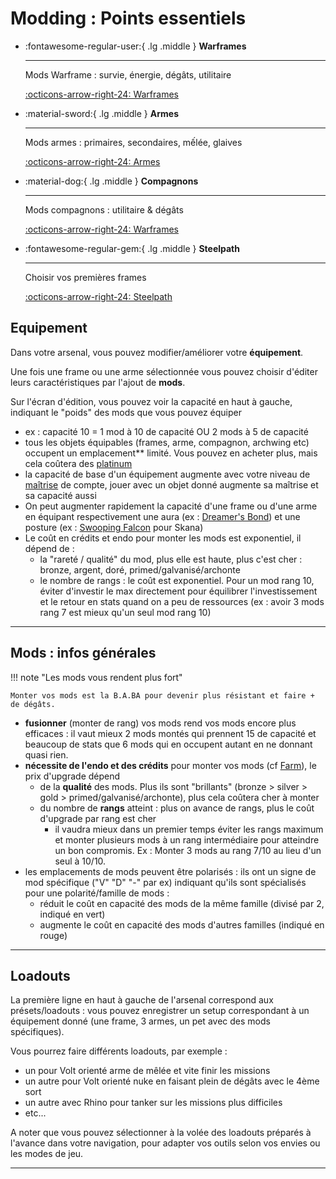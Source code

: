 # Modding : Points essentiels

<div class="grid cards" markdown>

-   :fontawesome-regular-user:{ .lg .middle } __Warframes__

    ---

    Mods Warframe : survie, énergie, dégâts, utilitaire

    [:octicons-arrow-right-24: Warframes](warframes.md)

-   :material-sword:{ .lg .middle } __Armes__

    ---

    Mods armes : primaires, secondaires, mếlée, glaives

    [:octicons-arrow-right-24: Armes](weapons.md)

-   :material-dog:{ .lg .middle } __Compagnons__

    ---

    Mods compagnons : utilitaire & dégâts

    [:octicons-arrow-right-24: Warframes](steelpath.md)

-   :fontawesome-regular-gem:{ .lg .middle } __Steelpath__

    ---

    Choisir vos premières frames

    [:octicons-arrow-right-24: Steelpath](steelpath.md)


</div>


## **Equipement**

Dans votre arsenal, vous pouvez modifier/améliorer votre **équipement**.

Une fois une frame ou une arme sélectionnée vous pouvez choisir d'éditer leurs caractéristiques par l'ajout de **mods**.

Sur l'écran d'édition, vous pouvez voir la capacité en haut à gauche, indiquant le "poids" des mods que vous pouvez équiper 

- ex : capacité 10 = 1 mod à 10 de capacité OU 2 mods à 5 de capacité
- tous les objets équipables (frames, arme, compagnon, archwing etc) occupent un emplacement** limité. Vous pouvez en acheter plus, mais cela coûtera des [platinum](../farm.md/#plats)
- la capacité de base d'un équipement augmente avec votre niveau de [maîtrise](../beginner/mastery-rank.md) de compte, jouer avec un objet donné augmente sa maîtrise et sa capacité aussi
- On peut augmenter rapidement la capacité d'une frame ou d'une arme en équipant respectivement une aura (ex : [Dreamer's Bond]()) et une posture (ex : [Swooping Falcon](https://wiki.warframe.com/w/Swooping_Falcon) pour Skana)
- Le coût en crédits et endo pour monter les mods est exponentiel, il dépend de :
    - la "rareté / qualité" du mod, plus elle est haute, plus c'est cher : bronze, argent, doré, primed/galvanisé/archonte
    - le nombre de rangs : le coût est exponentiel. Pour un mod rang 10, éviter d'investir le max directement pour équilibrer l'investissement et le retour en stats quand on a peu de ressources (ex : avoir 3 mods rang 7 est mieux qu'un seul mod rang 10)

-------------------

## **Mods : infos générales**

!!! note "Les mods vous rendent plus fort"

    Monter vos mods est la B.A.BA pour devenir plus résistant et faire + de dégâts.

- **fusionner** (monter de rang) vos mods rend vos mods encore plus efficaces : il vaut mieux 2 mods montés qui prennent 15 de capacité et beaucoup de stats que 6 mods qui en occupent autant en ne donnant quasi rien.
- **nécessite de l'endo et des crédits** pour monter vos mods (cf [Farm](../farm.md)), le prix d'upgrade dépend
    - de la **qualité** des mods. Plus ils sont "brillants" (bronze > silver > gold > primed/galvanisé/archonte), plus cela coûtera cher à monter
    - du nombre de **rangs** atteint : plus on avance de rangs, plus le coût d'upgrade par rang est cher
        - il vaudra mieux dans un premier temps éviter les rangs maximum et monter plusieurs mods à un rang intermédiaire pour atteindre un bon compromis. Ex : Monter 3 mods au rang 7/10 au lieu d'un seul à 10/10.
- les emplacements de mods peuvent être polarisés : ils ont un signe de mod spécifique ("V" "D" "-" par ex) indiquant qu'ils sont spécialisés pour une polarité/famille de mods :
    - réduit le coût en capacité des mods de la même famille (divisé par 2, indiqué en vert)
    - augmente le coût en capacité des mods d'autres familles (indiqué en rouge)

-------------------


## **Loadouts**

La première ligne en haut à gauche de l'arsenal correspond aux présets/loadouts : vous pouvez enregistrer un setup correspondant à un équipement donné (une frame, 3 armes, un pet avec des mods spécifiques).

Vous pourrez faire différents loadouts, par exemple :

  - un pour Volt orienté arme de mêlée et vite finir les missions
  - un autre pour Volt orienté nuke en faisant plein de dégâts avec le 4ème sort
  - un autre avec Rhino pour tanker sur les missions plus difficiles
  - etc...

A noter que vous pouvez sélectionner à la volée des loadouts préparés à l'avance dans votre navigation, pour adapter vos outils selon vos envies ou les modes de jeu.

-------------------



